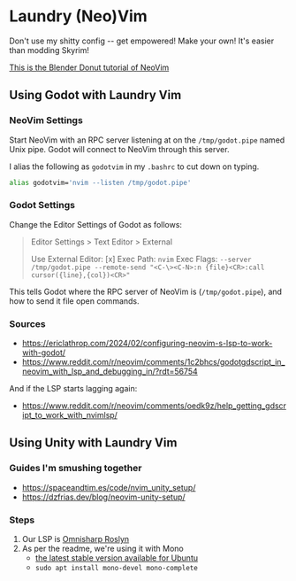 # Laundry (Neo)Vim

Don't use my shitty config -- get empowered! Make your own!
It's easier than modding Skyrim!

[This is the Blender Donut tutorial of NeoVim](https://www.youtube.com/watch?v=w7i4amO_zaE)

## Using Godot with Laundry Vim

### NeoVim Settings

Start NeoVim with an RPC server listening at on the `/tmp/godot.pipe` named Unix pipe.
Godot will connect to NeoVim through this server.

I alias the following as `godotvim` in my `.bashrc` to cut down on typing.

```bash
alias godotvim='nvim --listen /tmp/godot.pipe'
```

### Godot Settings

Change the Editor Settings of Godot as follows:

> Editor Settings > Text Editor > External
>
> Use External Editor: [x]
> Exec Path: `nvim`
> Exec Flags: `--server /tmp/godot.pipe --remote-send "<C-\><C-N>:n {file}<CR>:call cursor({line},{col})<CR>"`

This tells Godot where the RPC server of NeoVim is (`/tmp/godot.pipe`), and how to send it file open
commands.

### Sources

- <https://ericlathrop.com/2024/02/configuring-neovim-s-lsp-to-work-with-godot/>
- <https://www.reddit.com/r/neovim/comments/1c2bhcs/godotgdscript_in_neovim_with_lsp_and_debugging_in/?rdt=56754>

And if the LSP starts lagging again:
- <https://www.reddit.com/r/neovim/comments/oedk9z/help_getting_gdscript_to_work_with_nvimlsp/>

## Using Unity with Laundry Vim

### Guides I'm smushing together

- <https://spaceandtim.es/code/nvim_unity_setup/>
- <https://dzfrias.dev/blog/neovim-unity-setup/>

### Steps

1. Our LSP is [Omnisharp Roslyn](https://github.com/OmniSharp/omnisharp-roslyn)
2. As per the readme, we're using it with Mono
    - [the latest stable version available for Ubuntu](https://www.mono-project.com/download/stable/)
    - `sudo apt install mono-devel mono-complete`
